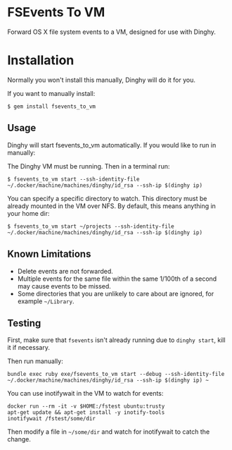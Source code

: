 # FSEvents To VM

Forward OS X file system events to a VM, designed for use with Dinghy.

# Installation

Normally you won't install this manually, Dinghy will do it for you.

If you want to manually install:

    $ gem install fsevents_to_vm

## Usage

Dinghy will start fsevents_to_vm automatically. If you would like to run in manually:

The Dinghy VM must be running. Then in a terminal run:

    $ fsevents_to_vm start --ssh-identity-file ~/.docker/machine/machines/dinghy/id_rsa --ssh-ip $(dinghy ip)

You can specify a specific directory to watch. This directory must be already mounted in the VM over NFS. By default, this means anything in your home dir:

    $ fsevents_to_vm start ~/projects --ssh-identity-file ~/.docker/machine/machines/dinghy/id_rsa --ssh-ip $(dinghy ip)

## Known Limitations

* Delete events are not forwarded.
* Multiple events for the same file within the same 1/100th of a second may cause events to be missed.
* Some directories that you are unlikely to care about are ignored, for example `~/Library`.

## Testing

First, make sure that `fsevents` isn't already running due to `dinghy start`, kill it if necessary.

Then run manually:

    bundle exec ruby exe/fsevents_to_vm start --debug --ssh-identity-file ~/.docker/machine/machines/dinghy/id_rsa --ssh-ip $(dinghy ip) ~

You can use inotifywait in the VM to watch for events:

    docker run --rm -it -v $HOME:/fstest ubuntu:trusty
    apt-get update && apt-get install -y inotify-tools
    inotifywait /fstest/some/dir

Then modify a file in `~/some/dir` and watch for inotifywait to catch the change.
